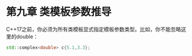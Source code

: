# 第九章 类模板参数推导
C++17之前，你必须为所有类模板显式指定模板参数类型。比如，你不能忽略这里的double：
```cpp
std::complex<double> c{5.1,3.3};
```